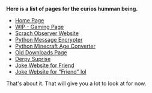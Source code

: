 **Here is a list of pages for the curios humman being.**

- [Home Page](https://ajsya.github.io/)
- [WIP - Gaming Page](https://ajsya.github.io/SharkBaitBilly/)
- [Scrach Observer Website](https://ajsya.github.io/ScratchObserver)
- [Python Message Encrypter](https://ajsya.github.io/Encrypter/)
- [Python Minecraft Age Converter](https://ajsya.github.io/Minecraft-Age_Converter/)
- [Old Downloads Page](https://ajsya.github.io/downloads)
- [Derpy Suprise](https://ajsya.github.io/beautiful-birb)
- [Joke Website for Friend](https://ajsya.github.io/copymachine34)
- [Joke Website for "Friend" lol](https://ajsya.github.io/potatogod300)

That's about it. That will give you a lot to look at for now.
